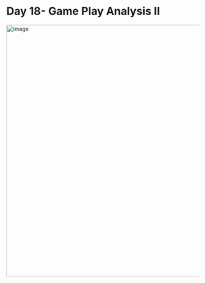 # Day 18- Game Play Analysis II
<img width="913" height="660" alt="image" src="https://github.com/user-attachments/assets/b27f45a0-dfe8-4f29-bc2d-a0c1c5bf00e8" />

